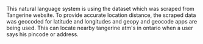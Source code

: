 This natural language system is using the dataset which was scraped from Tangerine website. To provide accurate location distance, the scraped data was geocoded for latitude and longitudes and geopy and geocode apps are being used. This can locate nearby tangerine atm's in ontario when a user says his pincode or address.
